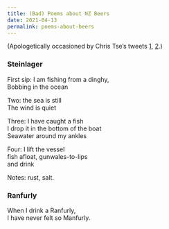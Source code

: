 ```yaml
---
title: (Bad) Poems about NZ Beers
date: 2021-04-13
permalink: poems-about-beers
---
```


(Apologetically occasioned by Chris Tse’s tweets [1](https://x.com/chrisjtse/status/1381347142808170498), [2](https://x.com/chrisjtse/status/1381355026858221568).)

### Steinlager

First sip: I am fishing from a dinghy,<br>Bobbing in the ocean

Two: the sea is still<br>The wind is quiet

Three: I have caught a fish<br>I drop it in the bottom of the boat<br>Seawater around my ankles

Four: I lift the vessel<br>fish afloat, gunwales-to-lips<br>and drink

Notes: rust, salt.

### Ranfurly

When I drink a Ranfurly,<br>I have never felt so Manfurly.
